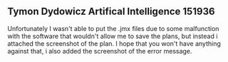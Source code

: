 ## **Tymon Dydowicz Artifical Intelligence 151936**

Unfortunately I wasn't able to put the .jmx files due to some malfunction with the software that wouldn't allow me to save the plans, but instead i attached the screenshot of the plan. I hope that you won't have anything against that, i also added the screenshot of the error message.
